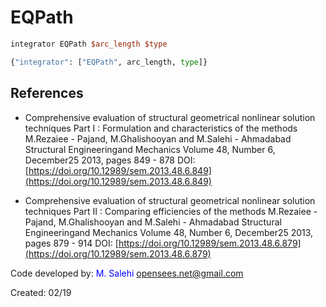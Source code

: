 # EQPath

```tcl
integrator EQPath $arc_length $type
```
```python
{"integrator": ["EQPath", arc_length, type]}
```

## References
- Comprehensive evaluation of structural geometrical nonlinear solution techniques Part I : Formulation and characteristics of the methods
  M.Rezaiee - Pajand, M.Ghalishooyan and M.Salehi - Ahmadabad
  Structural Engineeringand Mechanics   Volume 48, Number 6, December25 2013, pages 849 - 878
  DOI: [https://doi.org/10.12989/sem.2013.48.6.849](https://doi.org/10.12989/sem.2013.48.6.849)
  <!--
  FULLTEXT : https://www.researchgate.net/publication/264146397_Comprehensive_evaluation_of_structural_geometrical_nonlinear_solution_techniques_Part_I_Formulation_and_characteristics_of_the_methods
  -->

- Comprehensive evaluation of structural geometrical nonlinear solution techniques Part II : Comparing efficiencies of the methods
  M.Rezaiee - Pajand, M.Ghalishooyan and M.Salehi - Ahmadabad
  Structural Engineeringand Mechanics   Volume 48, Number 6, December25 2013, pages 879 - 914
  DOI: [https://doi.org/10.12989/sem.2013.48.6.879](https://doi.org/10.12989/sem.2013.48.6.879)
  <!--
  FULLTEXT : https://www.researchgate.net/publication/263361974_Comprehensive_evaluation_of_structural_geometrical_nonlinear_solution_techniques_Part_II_Comparing_efficiencies_of_the_methods
  -->


Code developed by: <span style="color:blue">M. Salehi</span> opensees.net@gmail.com

Created: 02/19
